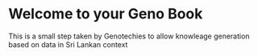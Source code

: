 # Welcome to your Geno Book

This is a small step taken by Genotechies to allow knowleage generation based on data in Sri Lankan context


